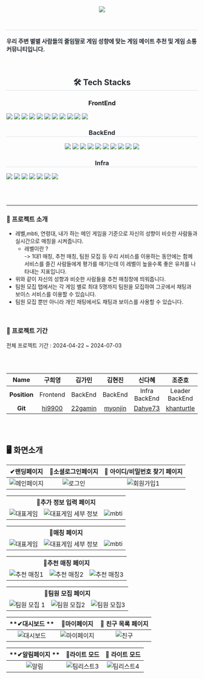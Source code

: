 
<div align= "center">
    <img src="https://capsule-render.vercel.app/api?type=waving&color=bfa0f8&height=180&text=우주별%20:%20우리%20주변%20별별%20사람들&animation=fadeIn&fontColor=ffffff&fontSize=40" />
    </div>
    <div align= "center">
        <br>
    <h2 style="border-bottom: 1px solid #d8dee4; color: #282d33;">  </h2>  
    <div style="font-weight: 700; font-size: 15px; text-align: left; color: #282d33;"> 우리 주변 별별 사람들의 줄임말로 게임 성향에 맞는 게임 메이트 추천 및 게임 소통 커뮤니티입니다. </div> 
        <br>
    </div>
    <br>
    <div align= "center">
    <h2 style="border-bottom: 1px solid #d8dee4; color: #282d33;"> 🛠️ Tech Stacks </h2>
<div style="text-align: center;">
    <h3 style="border-bottom: 1px  color: #282d33;"> FrontEnd </h3>
    <div style="margin: ; text-align: left;" "text-align: left;"> <img src="https://img.shields.io/badge/Figma-F24E1E?style=for-the-badge&logo=Figma&logoColor=white">
          <img src="https://img.shields.io/badge/Flutter-02569B?style=for-the-badge&logo=Flutter&logoColor=white">
          <img src="https://img.shields.io/badge/Next.js-000000?style=for-the-badge&logo=Next.js&logoColor=white">
          <img src="https://img.shields.io/badge/Node.js-339933?style=for-the-badge&logo=Node.js&logoColor=white">
          <img src="https://img.shields.io/badge/Tailwind CSS-06B6D4?style=for-the-badge&logo=Tailwind CSS&logoColor=white">
        <img src="https://img.shields.io/badge/TypeScript-02563B?style=for-the-badge&logo=TypeScript&logoColor=white">
        <img src="https://img.shields.io/badge/Yarn-73563B?style=for-the-badge&logo=Yarn&logoColor=white">
        <img src="https://img.shields.io/badge/Yarn Workspace-17263B?style=for-the-badge&logo=Yarn Workspace&logoColor=white">
        <img src="https://img.shields.io/badge/storybook-17219A?style=for-the-badge&logo=storybook&logoColor=white">
        <img src="https://img.shields.io/badge/stompjs-67219C?style=for-the-badge&logo=stompjs&logoColor=white">
        <img src="https://img.shields.io/badge/Zustand-47211C?style=for-the-badge&logo=Zustand&logoColor=white">
        </div>
        </div>
        <h3 style="border-bottom: 1px solid #d8dee4; color: #282d33;"> BackEnd </h3>
    <div style="margin: ; text-align: center;">
<img src="https://img.shields.io/badge/Java-007396?style=for-the-badge&logo=Java&logoColor=white">
          <img src="https://img.shields.io/badge/MongoDB-47A248?style=for-the-badge&logo=MongoDB&logoColor=white">
          <img src="https://img.shields.io/badge/MySQL-4479A1?style=for-the-badge&logo=MySQL&logoColor=white">
          <img src="https://img.shields.io/badge/Spring Boot-6DB33F?style=for-the-badge&logo=Spring Boot&logoColor=white">
        <img src="https://img.shields.io/badge/Spring Security-2AC89F?style=for-the-badge&logo=Spring Security&logoColor=white">
        <img src="https://img.shields.io/badge/JPA-17219A?style=for-the-badge&logo=JPA&logoColor=white">
        <img src="https://img.shields.io/badge/QueryDSL-8A084B?style=for-the-badge&logo=QueryDSL&logoColor=white">
        <img src="https://img.shields.io/badge/WebSocket-FE642E?style=for-the-badge&logo=WebSocket&logoColor=white">
        <img src="https://img.shields.io/badge/Kafka-CC2EFA?style=for-the-badge&logo=Kafka&logoColor=white">
        <img src="https://img.shields.io/badge/Redis-FE2E2E?style=for-the-badge&logo=Redis&logoColor=white">
          </div>

<h3 style="border-bottom: 1px solid #d8dee4; color: #282d33;"> Infra </h3>
    <div style="margin: ; text-align: left;" "text-align: left;">
<img src="https://img.shields.io/badge/Amazon S3-569A31?style=for-the-badge&logo=Amazon S3&logoColor=white">
          <img src="https://img.shields.io/badge/Apache Tomcat-F8DC75?style=for-the-badge&logo=Apache Tomcat&logoColor=white">
          <img src="https://img.shields.io/badge/Amazon AWS-232F3E?style=for-the-badge&logo=Amazon AWS&logoColor=white">
          <img src="https://img.shields.io/badge/Docker-2496ED?style=for-the-badge&logo=Docker&logoColor=white">
          <img src="https://img.shields.io/badge/Jenkins-D24939?style=for-the-badge&logo=Jenkins&logoColor=white">
          <img src="https://img.shields.io/badge/Vercel-000000?style=for-the-badge&logo=Vercel&logoColor=white">
          <img src="https://img.shields.io/badge/Nginx-04B431?style=for-the-badge&logo=Nginx&logoColor=white">
    </div>
</div>
<br>
<br>
<br>

--------
### 📢 프로젝트 소개
- 레벨,mbti, 연령대, 내가 하는 메인 게임을 기준으로 자신의 성향이 비슷한 사람들과 실시간으로 매칭을 시켜줍니다. <br>
  - 레벨이란 ? <br>
  -> 1대1 매칭, 추천 매칭, 팀원 모집 등 우리 서비스를 이용하는 동안에는 함께 서비스를 즐긴 사람들에게 평가를 매기는데 이 레벨이 높을수록 좋은 유저를 나타내는 지표입니다.
- 위와 같이 자신의 성향과 비슷한 사람들을 추천 매칭창에 띄워줍니다. <br>
- 팀원 모집 탭에서는 각 게임 별로 최대 5명까지 팀원을 모집하여 그곳에서 채팅과 보이스 서비스를 이용할 수 있습니다.<br>
- 팀원 모집 뿐만 아니라 개인 채팅에서도 채팅과 보이스를 사용할 수 있습니다. <br>

<br>

### 📅 프로젝트 기간

전체 프로젝트 기간 : 2024-04-22 ~ 2024-07-03

<br>
<br>




|   **Name**   |구희영|김가민|김현진|신다혜|조준호|
| :----------: | :-----: | :-----: | :-----: | :-----: | :-----:|
| **Position** |Frontend|BackEnd|BackEnd|Infra <br/> BackEnd|Leader <br/> BackEnd|
|   **Git**    |[hi9900](https://github.com/hi9900)|[22gamin](https://github.com/22gamin)|[myonjin](https://github.com/myonjin)|[Dahye73](https://github.com/Dahye73)|[khanturtle](https://github.com/khanturtle)|


<br>
<br>

## 🖥 화면소개
<a name="contents"></a>

|**✔랜딩페이지**| **👤소셜로그인페이지**| **👤 아이디/비밀번호 찾기 페이지**|
|:------------:|:-----------------:|:-------------:|
|![메인페이지](https://github.com/6-dreaming-stars/.github/assets/108453365/5a3dbd31-fffc-42ce-8dc6-1a2ad72c3c5a)|![로그인](https://github.com/6-dreaming-stars/.github/assets/108453365/9c53f2df-c991-42ef-ade2-f70df1c022b9)|![회원가입1](https://github.com/6-dreaming-stars/.github/assets/108453365/df581301-0f4b-4849-b72f-b90a75545365)


<table>
  <tr>
    <th colspan="4"><b>👤추가 정보 입력 페이지</th>
  </tr>
  <tr>
    <td><img src="https://github.com/6-dreaming-stars/.github/assets/108453365/dcb94354-df79-479a-ab49-de8499a25606" alt="대표게임">
</td>
    <td><img src="https://github.com/6-dreaming-stars/.github/assets/108453365/f053edee-2d29-4876-af9f-de915ae41180"alt="대표게임 세부 정보"></td>
    <td ><img src="https://github.com/6-dreaming-stars/.github/assets/108453365/58049c69-c0ea-43da-be0a-707a9811d9ea"alt="mbti"></td>
  </tr>
</table>


<table>
  <tr>
    <th colspan="4"><b>👤매칭 페이지</th>
  </tr>
  <tr>
    <td><img src="https://github.com/6-dreaming-stars/.github/assets/108453365/8455c5e7-61b6-44e1-a932-e014c00f1ba5" alt="대표게임">
</td>
    <td><img src="https://github.com/6-dreaming-stars/.github/assets/108453365/2b334750-c46d-4c87-b8a4-e13ced215727"alt="대표게임 세부 정보"></td>
    <td><img src="https://github.com/6-dreaming-stars/.github/assets/108453365/d16a20ad-8a5c-4cf7-bffb-2a62be0ee184"alt="mbti"></td>
  </tr>
</table>

<table>
  <tr>
    <th colspan="4"><b>👤추천 매칭 페이지</th>
  </tr>
  <tr>
    <td><img src="https://github.com/6-dreaming-stars/.github/assets/108453365/99a1cfee-6ef6-495e-b335-e31255447f77" alt="추천 매칭1">
</td>
    <td><img src="https://github.com/6-dreaming-stars/.github/assets/108453365/28837ff8-3fba-4443-8f67-5c10b7832ed4"alt="추천 매칭2"></td>
    <td><img src="https://github.com/6-dreaming-stars/.github/assets/108453365/ee3ca2df-775e-40fd-8a92-5af17752998d"alt="추천 매칭3"></td>
  </tr>
</table>


<table>
  <tr>
    <th colspan="4"><b>👤팀원 모집 페이지</th>
  </tr>
  <tr>
    <td><img src="https://github.com/6-dreaming-stars/.github/assets/108453365/3265be4d-4da0-4162-95f6-a3d42d1f6eb2" alt="팀원 모집 1">
</td>
    <td><img src="https://github.com/6-dreaming-stars/.github/assets/108453365/7cdc1be6-897f-4170-90fc-58769388806d"alt="팀원 모집2"></td>
    <td><img src="https://github.com/6-dreaming-stars/.github/assets/108453365/94b8adbd-218c-4f51-8da5-98d50ee5519a"alt="팀원 모집3"></td>
  </tr>
</table>


|**✔대시보드 **| **👤마이페이지**| **👤 친구 목록 페이지**|
|:------------:|:-----------------:|:-------------:|
|![대시보드](https://github.com/6-dreaming-stars/.github/assets/108453365/53b3458b-25a3-4b7e-9ae2-82910875d50a)|![마이페이지](https://github.com/6-dreaming-stars/.github/assets/108453365/85af5471-e731-415c-9eac-e5500e71ecbf)|![친구](https://github.com/6-dreaming-stars/.github/assets/108453365/047a8003-7ca8-456d-8df2-2c3323c459be)|


|**✔알림페이지 **| **👤라이트 모드**| **👤 라이트 모드**|
|:------------:|:-----------------:|:-------------:|
|![알림](https://github.com/6-dreaming-stars/.github/assets/108453365/d08545e9-91fd-4f01-ae5f-65fd2e6d1bdb)|![팀리스트3](https://github.com/6-dreaming-stars/.github/assets/108453365/a4a585e1-9d99-456c-9718-b95eea72b869)|![팀리스트4](https://github.com/6-dreaming-stars/.github/assets/108453365/ddb34591-61a7-4b3d-9dbd-a11c6ce71549)|

    

    
    
